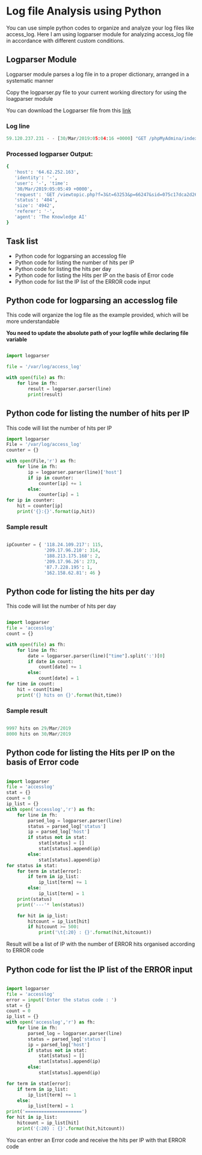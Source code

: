# Log file Analysis using Python

You can use simple python codes to organize and analyze your log files like access_log.  Here I am using logparser module for analyzing access_log file in accordance with different custom conditions.

## Logparser Module

Logparser module parses a log file in to a proper dictionary, arranged in a systematic manner

Copy the logparser.py file to your current working directory for using the loagparser module

You can download the Logparser file from this [link](https://github.com/jithinraju/Log-Analysis/blob/master/logparser.py)

### Log line

```python
59.120.237.231 - - [30/Mar/2019:05:04:16 +0000] "GET /phpMyAdmina/index.php HTTP/1.1" 404 10086 "-" "Mozilla/5.0 (Windows NT 10.0; Win64; x64) AppleWebKit/537.36 (KHTML, like Gecko) Chrome/66.0.3359.139 Safari/537.36"
```

### Processed logparser Output:

```bash
{
   'host': '64.62.252.163', 
   'identity': '-', 
   'user': '-', 'time': 
   '30/Mar/2019:05:05:49 +0000', 
   'request': 'GET /viewtopic.php?f=3&t=63253&p=66247&sid=075c17dca2d261ac32c0afe8f805d3f8 HTTP/1.1', 
   'status': '404', 
   'size': '4942', 
   'referer': '-', 
   'agent': 'The Knowledge AI'
}

```

## Task list

- Python code for logparsing an accesslog file
- Python code for listing the number of hits per IP
- Python code for listing the hits per day
- Python code for listing the Hits per IP on the basis of Error code
- Python code for list the IP list of the ERROR code input

## Python code for logparsing an accesslog file

This code will organize the log file as the example provided, which will be more understandable

**You need to update the absolute path of your logfile while declaring file variable**

```python

import logparser

file = '/var/log/access_log'

with open(file) as fh:
    for line in fh:
        result = logparser.parser(line)
        print(result)

```

## Python code for listing the number of hits per IP

This code will list the number of hits per IP

```python
import logparser
File = '/var/log/access_log'
counter = {}

with open(File,'r') as fh:
    for line in fh:
        ip = logparser.parser(line)['host']
        if ip in counter:
            counter[ip] += 1  
        else:
            counter[ip] = 1 
for ip in counter:
    hit = counter[ip]
    print('{}:{}'.format(ip,hit))
```

### Sample result

```python

ipCounter = { '118.24.109.217': 115,
              '209.17.96.210': 314,
              '188.213.175.168': 2,
              '209.17.96.26': 273,
              '87.7.228.195': 1,
              '162.158.62.81': 46 }
```


## Python code for listing the hits per day

This code will list the number of hits per day

```python

import logparser
file = 'accesslog'
count = {}

with open(file) as fh:
    for line in fh:
        date = logparser.parser(line)["time"].split(':')[0]
        if date in count:
            count[date] += 1
        else:
            count[date] = 1
for time in count:
    hit = count[time]
    print('{} hits on {}'.format(hit,time))

```

### Sample result

```python

9997 hits on 29/Mar/2019
8000 hits on 30/Mar/2019

```

## Python code for listing the Hits per IP on the basis of Error code


```python

import logparser
file = 'accesslog'
stat = {}
count = 0
ip_list = {}
with open('accesslog','r') as fh:
    for line in fh:
        parsed_log = logparser.parser(line)
        status = parsed_log['status']
        ip = parsed_log['host']
        if status not in stat:
            stat[status] = []
            stat[status].append(ip)
        else:
            stat[status].append(ip)
for status in stat:
    for term in stat[error]:
        if term in ip_list:
            ip_list[term] += 1
        else:
            ip_list[term] = 1
    print(status)
    print('---'* len(status))

    for hit in ip_list:
        hitcount = ip_list[hit]
        if hitcount >= 500:
            print('\t{:20} : {}'.format(hit,hitcount))

```


Result will be a list of IP with the number of ERROR hits organised according to ERROR code


## Python code for list the IP list of the ERROR input

```python

import logparser
file = 'accesslog'
error = input('Enter the status code : ')
stat = {}
count = 0
ip_list = {}
with open('accesslog','r') as fh:
    for line in fh:
        parsed_log = logparser.parser(line)
        status = parsed_log['status']
        ip = parsed_log['host']
        if status not in stat:
            stat[status] = []
            stat[status].append(ip)
        else:
            stat[status].append(ip)

for term in stat[error]:
    if term in ip_list:
        ip_list[term] += 1
    else:
        ip_list[term] = 1
print('=====================')
for hit in ip_list:
    hitcount = ip_list[hit]
    print('{:20} : {}'.format(hit,hitcount))
```

You can entrer an Error code and receive the hits per IP with that ERROR code
